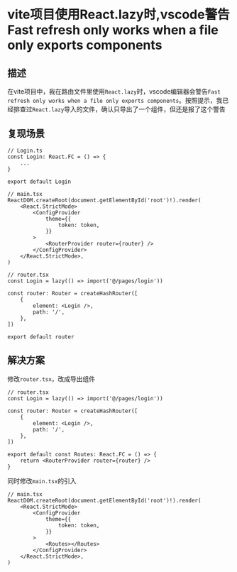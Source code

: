 # vite项目使用React.lazy时,vscode警告Fast refresh only works when a file only exports components

## 描述

在vite项目中，我在路由文件里使用`React.lazy`时，vscode编辑器会警告`Fast refresh only works when a file only exports components`。按照提示，我已经排查过`React.lazy`导入的文件，确认只导出了一个组件，但还是报了这个警告

## 复现场景

```tsx
// Login.ts
const Login: React.FC = () => {
    ...
}

export default Login
```

```tsx
// main.tsx
ReactDOM.createRoot(document.getElementById('root')!).render(
    <React.StrictMode>
        <ConfigProvider
            theme={{
                token: token,
            }}
        >
            <RouterProvider router={router} />
        </ConfigProvider>
    </React.StrictMode>,
)

```

```tsx
// router.tsx
const Login = lazy(() => import('@/pages/login'))

const router: Router = createHashRouter([
    {
        element: <Login />,
        path: '/',
    },
])

export default router
```

## 解决方案

修改`router.tsx`，改成导出组件

```tsx
// router.tsx
const Login = lazy(() => import('@/pages/login'))

const router: Router = createHashRouter([
    {
        element: <Login />,
        path: '/',
    },
])

export default const Routes: React.FC = () => {
    return <RouterProvider router={router} />
}
```

同时修改`main.tsx`的引入

```tsx
// main.tsx
ReactDOM.createRoot(document.getElementById('root')!).render(
    <React.StrictMode>
        <ConfigProvider
            theme={{
                token: token,
            }}
        >
            <Routes></Routes>
        </ConfigProvider>
    </React.StrictMode>,
)
```
